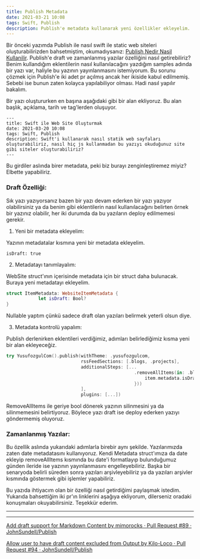 ```yaml
---
title: Publish Metadata
date: 2021-03-21 10:08
tags: Swift, Publish
description: Publish'e metadata kullanarak yeni özellikler ekleyelim.
---
```


Bir önceki yazımda Publish ile nasıl swift ile static web siteleri oluşturabilirizden bahsetmiştim, okumadıysanız: [Publish Nedir Nasil Kullanilir](https://yusufozgul.com/blogs/PublishNedirNasilKullanilir/). Publish'e draft ve zamanlanmış yazılar özelliğini nasıl getirebiliriz? Benim kullandığım eklentilerin nasıl kullanılacağını yazdığım samples adında bir yazı var, haliyle bu yazının yayınlanmasını istemiyorum. Bu sorunu çözmek için Publish'e iki adet pr açılmış ancak her ikiside kabul edilmemiş. Sebebi ise bunun zaten kolayca yapılabiliyor olması. Hadi nasıl yapılır bakalım.

Bir yazı oluştururken en başına aşağıdaki gibi bir alan ekliyoruz. Bu alan başlık, açıklama, tarih ve tag'lerden oluşuyor.

```
---
title: Swift ile Web Site Oluşturmak
date: 2021-03-20 10:08
tags: Swift, Publish
description: Swift'i kullanarak nasıl statik web sayfaları oluşturabiliriz, nasıl hiç js kullanmadan bu yazıyı okuduğunuz site gibi siteler oluşturabiliriz?
---
```

Bu girdiler aslında birer metadata, peki biz burayı zenginleştiremez miyiz? Elbette yapabiliriz.

### Draft Özelliği:

Sık yazı yazıyorsanız bazen bir yazı devam ederken bir yazı yazıyor olabilirsiniz ya da benim gibi eklentilerin nasıl kullanılacağını belirten örnek bir yazınız olabilir, her iki durumda da bu yazıların deploy edilmemesi gerekir.

1. Yeni bir metadata ekleyelim:

Yazının metadatalar kısmına yeni bir metadata ekleyelim.

```
isDraft: true
```

2. Metadatayı tanımlayalım:

WebSite struct'ının içerisinde metadata için bir struct daha bulunacak. Buraya yeni metadatayı ekleyelim.

```swift
struct ItemMetadata: WebsiteItemMetadata {
			let isDraft: Bool?
}
```

Nullable yaptım çünkü sadece draft olan yazıları belirmek yeterli olsun diye.

3. Metadata kontrolü yapalım:

Publish derlenirken eklentileri verdiğimiz, adımları belirlediğimiz kısma yeni bir alan ekleyeceğiz.

```swift
try YusufozgulCom().publish(withTheme: .yusufozgulcom,
                            rssFeedSections: [.blogs, .projects],
                            additionalSteps: [...
                                                .removeAllItems(in: .blogs, matching: .init(matcher: { item in
                                                    item.metadata.isDraft ?? false
                                                }))
                            ],
                            plugins: [...])
```

RemoveAllItems ile geriye bool dönerek yazının silinmesini ya da silinmemesini belirtiyoruz. Böylece yazı draft ise deploy ederken yazıyı göndermemiş oluyoruz.

### Zamanlanmış Yazılar:

Bu özellik aslında yukarıdaki adımlarla birebir aynı şekilde. Yazılarımızda zaten date metadatasını kullanıyoruz. Kendi Metadata struct'ımıza da date ekleyip removeAllItems kısmında bu date'i formatlayıp bulunduğumuz günden ileride ise yazının yayınlanmasını engelleyebiliriz. Başka bir senaryoda belirli süreden sonra yazıları arşivleyebiliriz ya da yazıları arşivler kısmında göstermek gibi işlemler yapabiliriz.

Bu yazıda ihtiyacım olan bir özelliği nasıl getirdiğimi paylaşmak istedim. Yukarıda bahsettiğim iki pr'ın linklerini aşağıya ekliyorum, dilerseniz oradaki konuşmaları okuyabilirsiniz. Teşekkür ederim.

---

---

[Add draft support for Markdown Content by mimorocks · Pull Request #89 · JohnSundell/Publish](https://github.com/JohnSundell/Publish/pull/89)

[Allow user to have draft content excluded from Output by Kilo-Loco · Pull Request #94 · JohnSundell/Publish](https://github.com/JohnSundell/Publish/pull/94)
